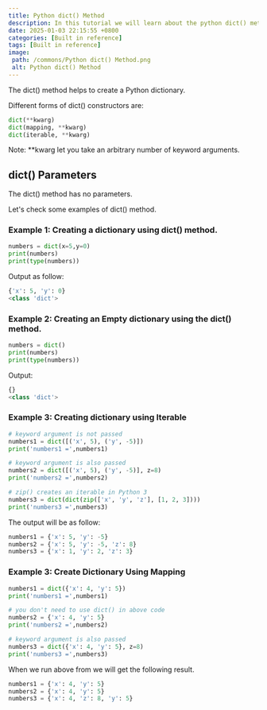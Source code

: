 ```yaml
---
title: Python dict() Method
description: In this tutorial we will learn about the python dict() method and its uses.
date: 2025-01-03 22:15:55 +0800
categories: [Built in reference]
tags: [Built in reference]
image:
 path: /commons/Python dict() Method.png
 alt: Python dict() Method
---
```


<script type="text/javascript">
	atOptions = {
		'key' : 'f934c5057f4cfe34762901514605d248',
		'format' : 'iframe',
		'height' : 180,
		'width' : 800,
		'params' : {}
	};
</script>
<script type="text/javascript" src="//www.highperformanceformat.com/f934c5057f4cfe34762901514605d248/invoke.js"></script>
The dict() method helps to create a Python dictionary.

Different forms of dict() constructors are:

```python
dict(**kwarg)
dict(mapping, **kwarg)
dict(iterable, **kwarg)
```

Note: \*\*kwarg let you take an arbitrary number of keyword arguments.

## dict() Parameters

The dict() method has no parameters.

Let's check some examples of dict() method.

<script type="text/javascript">
	atOptions = {
		'key' : 'f934c5057f4cfe34762901514605d248',
		'format' : 'iframe',
		'height' : 180,
		'width' : 800,
		'params' : {}
	};
</script>
<script type="text/javascript" src="//www.highperformanceformat.com/f934c5057f4cfe34762901514605d248/invoke.js"></script>
### Example 1: Creating a dictionary using dict() method.

```python
numbers = dict(x=5,y=0)
print(numbers)
print(type(numbers))
```


<script type="text/javascript">
	atOptions = {
		'key' : 'f934c5057f4cfe34762901514605d248',
		'format' : 'iframe',
		'height' : 180,
		'width' : 800,
		'params' : {}
	};
</script>
<script type="text/javascript" src="//www.highperformanceformat.com/f934c5057f4cfe34762901514605d248/invoke.js"></script>
Output as follow:

```python
{'x': 5, 'y': 0}
<class 'dict'>
```
### Example 2: Creating an Empty dictionary using the dict() method.

```python
numbers = dict()
print(numbers)
print(type(numbers))

```

Output:

```python
{}
<class 'dict'>

```

### Example 3: Creating dictionary using Iterable

```python
# keyword argument is not passed
numbers1 = dict([('x', 5), ('y', -5)])
print('numbers1 =',numbers1)

# keyword argument is also passed
numbers2 = dict([('x', 5), ('y', -5)], z=8)
print('numbers2 =',numbers2)

# zip() creates an iterable in Python 3
numbers3 = dict(dict(zip(['x', 'y', 'z'], [1, 2, 3])))
print('numbers3 =',numbers3)

```
The output will be as follow:

```python
numbers1 = {'x': 5, 'y': -5}
numbers2 = {'x': 5, 'y': -5, 'z': 8}
numbers3 = {'x': 1, 'y': 2, 'z': 3}

```

### 

### Example 3: Create Dictionary Using Mapping

```python
numbers1 = dict({'x': 4, 'y': 5})
print('numbers1 =',numbers1)

# you don't need to use dict() in above code
numbers2 = {'x': 4, 'y': 5}
print('numbers2 =',numbers2)

# keyword argument is also passed
numbers3 = dict({'x': 4, 'y': 5}, z=8)
print('numbers3 =',numbers3)

```

When we run above from we will get the following result.

```python
numbers1 = {'x': 4, 'y': 5}
numbers2 = {'x': 4, 'y': 5}
numbers3 = {'x': 4, 'z': 8, 'y': 5}

```